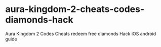 # aura-kingdom-2-cheats-codes-diamonds-hack
Aura Kingdom 2 Codes Cheats redeem free diamonds Hack iOS android guide
